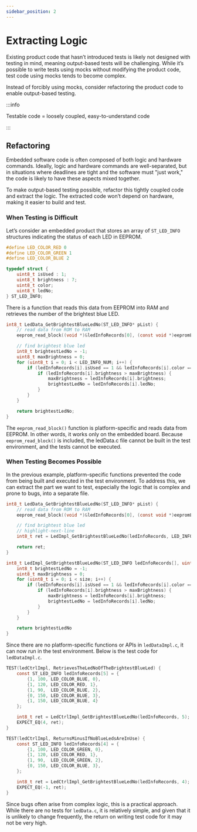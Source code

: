 ```yaml
---
sidebar_position: 2
---
```


# Extracting Logic

Existing product code that hasn’t introduced tests is likely not designed with testing in mind, meaning output-based tests will be challenging. While it’s possible to write tests using mocks without modifying the product code, test code using mocks tends to become complex.

Instead of forcibly using mocks, consider refactoring the product code to enable output-based testing.

:::info

Testable code = loosely coupled, easy-to-understand code

:::

## Refactoring

Embedded software code is often composed of both logic and hardware commands. Ideally, logic and hardware commands are well-separated, but in situations where deadlines are tight and the software must "just work," the code is likely to have these aspects mixed together.

To make output-based testing possible, refactor this tightly coupled code and extract the logic. The extracted code won’t depend on hardware, making it easier to build and test.

### When Testing is Difficult

Let’s consider an embedded product that stores an array of `ST_LED_INFO` structures indicating the status of each LED in EEPROM.

```c title="ledData.h"
#define LED_COLOR_RED 0
#define LED_COLOR_GREEN 1
#define LED_COLOR_BLUE 2

typedef struct {
    uint8_t isUsed : 1;
    uint8_t brightness : 7;
    uint8_t color;
    uint8_t ledNo;
} ST_LED_INFO;
```

There is a function that reads this data from EEPROM into RAM and retrieves the number of the brightest blue LED.

```c title="ledData.c"
int8_t LedData_GetBrightestBlueLedNo(ST_LED_INFO* pList) {
    // read data from ROM to RAM
    eeprom_read_block((void *)&ledInfoRecords[0], (const void *)eepromLedInfoRecords, LED_INFO_NUM * sizeof(ST_LED_INFO));

    // find brightest blue led
    int8_t brightestLedNo = -1;
    uint8_t maxBrightness = 0;
    for (uint8_t i = 0; i < LED_INFO_NUM; i++) {
        if (ledInfoRecords[i].isUsed == 1 && ledInfoRecords[i].color == LED_COLOR_BLUE) {
            if (ledInfoRecords[i].brightness > maxBrightness) {
                maxBrightness = ledInfoRecords[i].brightness;
                brightestLedNo = ledInfoRecords[i].ledNo;
            }
        }
    }

    return brightestLedNo;
}
```

The `eeprom_read_block()` function is platform-specific and reads data from EEPROM. In other words, it works only on the embedded board. Because `eeprom_read_block()` is included, the ledData.c file cannot be built in the test environment, and the tests cannot be executed.

### When Testing Becomes Possible

In the previous example, platform-specific functions prevented the code from being built and executed in the test environment. To address this, we can extract the part we want to test, especially the logic that is complex and prone to bugs, into a separate file.

```c title="ledData.c"
int8_t LedData_GetBrightestBlueLedNo(ST_LED_INFO* pList) {
    // read data from ROM to RAM
    eeprom_read_block((void *)&ledInfoRecords[0], (const void *)eepromLedInfoRecords, LED_INFO_NUM * sizeof(ST_LED_INFO));

    // find brightest blue led
    // highlight-next-line
    int8_t ret = LedImpl_GetBrightestBlueLedNo(ledInfoRecords, LED_INFO_NUM);

    return ret;
}
```

```c title="ledDataImpl.c"
int8_t LedImpl_GetBrightestBlueLedNo(ST_LED_INFO ledInfoRecords[], uint8_t size) {
    int8_t brightestLedNo = -1;
    uint8_t maxBrightness = 0;
    for (uint8_t i = 0; i < size; i++) {
        if (ledInfoRecords[i].isUsed == 1 && ledInfoRecords[i].color == LED_COLOR_BLUE) {
            if (ledInfoRecords[i].brightness > maxBrightness) {
                maxBrightness = ledInfoRecords[i].brightness;
                brightestLedNo = ledInfoRecords[i].ledNo;
            }
        }
    }

    return brightestLedNo
}
```

Since there are no platform-specific functions or APIs in `ledDataImpl.c`, it can now run in the test environment. Below is the test code for `ledDataImpl.c`.

```c title="Test Code testLedDataImpl.cpp"
TEST(ledCtrlImpl, RetrievesTheLedNoOfTheBrightestBlueLed) {
    const ST_LED_INFO ledInfoRecords[5] = {
        {1, 100, LED_COLOR_BLUE, 0},
        {1, 120, LED_COLOR_RED, 1},
        {1, 90,  LED_COLOR_BLUE, 2},
        {0, 150, LED_COLOR_BLUE, 3},
        {1, 150, LED_COLOR_BLUE, 4}
    };

    int8_t ret = LedCtrlImpl_GetBrightestBlueLedNo(ledInfoRecords, 5);
    EXPECT_EQ(4, ret);
}

TEST(ledCtrlImpl, ReturnsMinusIfNoBlueLedsAreInUse) {
    const ST_LED_INFO ledInfoRecords[4] = {
        {1, 100, LED_COLOR_GREEN, 0},
        {1, 120, LED_COLOR_RED, 1},
        {1, 90,  LED_COLOR_GREEN, 2},
        {0, 150, LED_COLOR_BLUE, 3},
    };

    int8_t ret = LedCtrlImpl_GetBrightestBlueLedNo(ledInfoRecords, 4);
    EXPECT_EQ(-1, ret);
}
```

Since bugs often arise from complex logic, this is a practical approach. While there are no tests for `ledData.c`, it is relatively simple, and given that it is unlikely to change frequently, the return on writing test code for it may not be very high.
